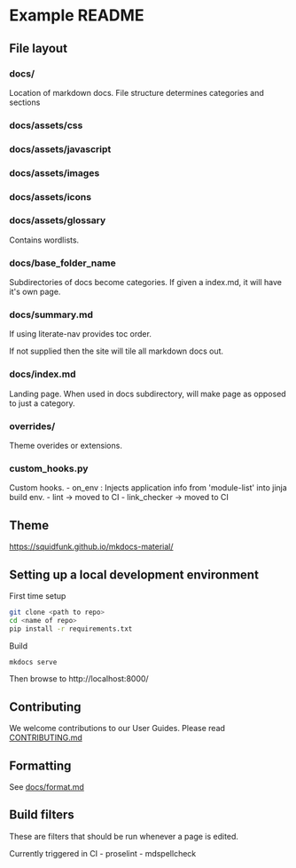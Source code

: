 # Example README

## File layout

### docs/

Location of markdown docs. File structure determines categories and sections

### docs/assets/css
### docs/assets/javascript
### docs/assets/images
### docs/assets/icons
### docs/assets/glossary
Contains wordlists.

### docs/base_folder_name

Subdirectories of docs become categories. If given a index.md, it will have it's own page.

### docs/summary.md

If using literate-nav provides toc order.

If not supplied then the site will tile all markdown docs out.

### docs/index.md

Landing page. When used in docs subdirectory, will make page as opposed to just a category.

### overrides/

Theme overides or extensions.

### custom_hooks.py

Custom hooks.
    - on_env : Injects application info from 'module-list' into jinja build env.
    - lint -> moved to CI
    - link_checker -> moved to CI

## Theme

https://squidfunk.github.io/mkdocs-material/


## Setting up a local development environment

First time setup

```sh
git clone <path to repo>
cd <name of repo>
pip install -r requirements.txt
```

Build

```sh
mkdocs serve
```

Then browse to http://localhost:8000/

## Contributing

We welcome contributions to our User Guides. Please read [CONTRIBUTING.md](CONTRIBUTION.md)

## Formatting

See [docs/format.md](docs/format.md)

## Build filters

These are filters that should be run whenever a page is edited.

Currently triggered in CI
    - proselint
    - mdspellcheck
